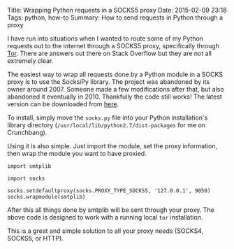 Title: Wrapping Python requests in a SOCKS5 proxy
Date: 2015-02-09 23:18
Tags: python, how-to
Summary: How to send requests in Python through a proxy

I have run into situations when I wanted to route some of my Python requests out to the internet through a SOCKS5 proxy, specifically through [Tor](https://www.torproject.org/). There are answers out there on Stack Overflow but they are not all extremely clear.

The easiest way to wrap all requests done by a Python module in a SOCKS proxy is to use the SocksiPy library. The project was abandoned by its owner around 2007. Someone made a few modifications after that, but also abandoned it eventually in 2010. Thankfully the code still works! The latest version can be downloaded from [here](https://code.google.com/p/socksipy-branch/).

To install, simply move the `socks.py` file into your Python installation's library directory (`/usr/local/lib/python2.7/dist-packages` for me on Crunchbang).

Using it is also simple. Just import the module, set the proxy information, then wrap the module you want to have proxied. 

```
import smtplib

import socks

socks.setdefaultproxy(socks.PROXY_TYPE_SOCKS5, '127.0.0.1', 9050)
socks.wrapmodule(smtplib)
```
After this all things done by smtplib will be sent through your proxy. The above code is designed to work with a running local `tor` installation. 

This is a great and simple solution to all your proxy needs (SOCKS4, SOCKS5, or HTTP).
